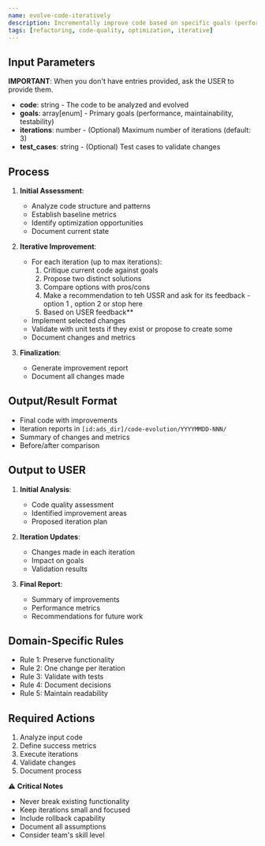 ```yaml
---
name: evolve-code-iteratively
description: Incrementally improve code based on specific goals (performance, maintainability, testability) using a structured, iterative approach.
tags: [refactoring, code-quality, optimization, iterative]
---
```


## Input Parameters
**IMPORTANT**: When you don't have entries provided, ask the USER to provide them.
- **code**: string - The code to be analyzed and evolved
- **goals**: array[enum] - Primary goals (performance, maintainability, testability)
- **iterations**: number - (Optional) Maximum number of iterations (default: 3)
- **test_cases**: string - (Optional) Test cases to validate changes

## Process

1. **Initial Assessment**:
   - Analyze code structure and patterns
   - Establish baseline metrics
   - Identify optimization opportunities
   - Document current state

2. **Iterative Improvement**:
   - For each iteration (up to max iterations):
     1. Critique current code against goals
     2. Propose two distinct solutions
     3. Compare options with pros/cons
     4. Make a recommendation to teh USSR and ask for its feedback - option 1 , option 2 or stop here
     5. Based on USER feedback** 
   - Implement selected changes
   - Validate with unit tests if they exist or propose to create some
   - Document changes and metrics

3. **Finalization**:
   - Generate improvement report
   - Document all changes made

## Output/Result Format
- Final code with improvements
- Iteration reports in `[id:ads_dir]/code-evolution/YYYYMMDD-NNN/`
- Summary of changes and metrics
- Before/after comparison

## Output to USER
1. **Initial Analysis**:
   - Code quality assessment
   - Identified improvement areas
   - Proposed iteration plan

2. **Iteration Updates**:
   - Changes made in each iteration
   - Impact on goals
   - Validation results

3. **Final Report**:
   - Summary of improvements
   - Performance metrics
   - Recommendations for future work

## Domain-Specific Rules
- Rule 1: Preserve functionality
- Rule 2: One change per iteration
- Rule 3: Validate with tests
- Rule 4: Document decisions
- Rule 5: Maintain readability

## Required Actions
1. Analyze input code
2. Define success metrics
3. Execute iterations
4. Validate changes
5. Document process

⚠️ **Critical Notes**
- Never break existing functionality
- Keep iterations small and focused
- Include rollback capability
- Document all assumptions
- Consider team's skill level
